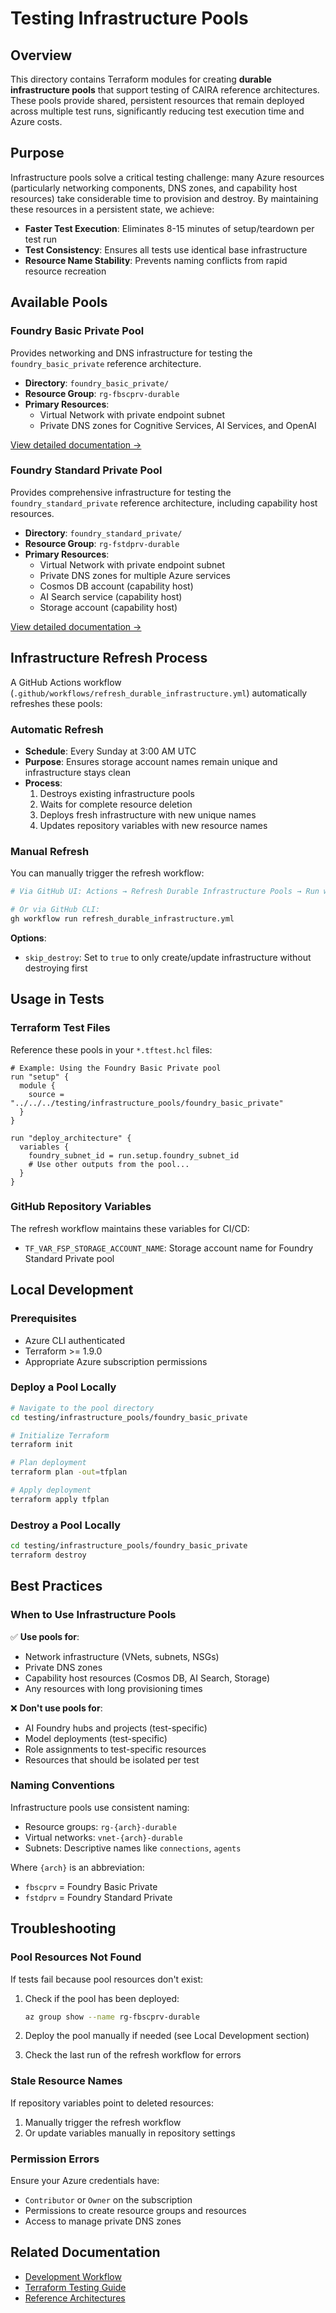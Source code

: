 # Testing Infrastructure Pools

## Overview

This directory contains Terraform modules for creating **durable infrastructure pools** that support testing of CAIRA reference architectures. These pools provide shared, persistent resources that remain deployed across multiple test runs, significantly reducing test execution time and Azure costs.

## Purpose

Infrastructure pools solve a critical testing challenge: many Azure resources (particularly networking components, DNS zones, and capability host resources) take considerable time to provision and destroy. By maintaining these resources in a persistent state, we achieve:

- **Faster Test Execution**: Eliminates 8-15 minutes of setup/teardown per test run
- **Test Consistency**: Ensures all tests use identical base infrastructure
- **Resource Name Stability**: Prevents naming conflicts from rapid resource recreation

## Available Pools

### Foundry Basic Private Pool

Provides networking and DNS infrastructure for testing the `foundry_basic_private` reference architecture.

- **Directory**: `foundry_basic_private/`
- **Resource Group**: `rg-fbscprv-durable`
- **Primary Resources**:
  - Virtual Network with private endpoint subnet
  - Private DNS zones for Cognitive Services, AI Services, and OpenAI

[View detailed documentation →](./foundry_basic_private/README.md)

### Foundry Standard Private Pool

Provides comprehensive infrastructure for testing the `foundry_standard_private` reference architecture, including capability host resources.

- **Directory**: `foundry_standard_private/`
- **Resource Group**: `rg-fstdprv-durable`
- **Primary Resources**:
  - Virtual Network with private endpoint subnet
  - Private DNS zones for multiple Azure services
  - Cosmos DB account (capability host)
  - AI Search service (capability host)
  - Storage account (capability host)

[View detailed documentation →](./foundry_standard_private/README.md)

## Infrastructure Refresh Process

A GitHub Actions workflow (`.github/workflows/refresh_durable_infrastructure.yml`) automatically refreshes these pools:

### Automatic Refresh

- **Schedule**: Every Sunday at 3:00 AM UTC
- **Purpose**: Ensures storage account names remain unique and infrastructure stays clean
- **Process**:
  1. Destroys existing infrastructure pools
  1. Waits for complete resource deletion
  1. Deploys fresh infrastructure with new unique names
  1. Updates repository variables with new resource names

### Manual Refresh

You can manually trigger the refresh workflow:

```bash
# Via GitHub UI: Actions → Refresh Durable Infrastructure Pools → Run workflow

# Or via GitHub CLI:
gh workflow run refresh_durable_infrastructure.yml
```

**Options**:

- `skip_destroy`: Set to `true` to only create/update infrastructure without destroying first

## Usage in Tests

### Terraform Test Files

Reference these pools in your `*.tftest.hcl` files:

```hcl
# Example: Using the Foundry Basic Private pool
run "setup" {
  module {
    source = "../../../testing/infrastructure_pools/foundry_basic_private"
  }
}

run "deploy_architecture" {
  variables {
    foundry_subnet_id = run.setup.foundry_subnet_id
    # Use other outputs from the pool...
  }
}
```

### GitHub Repository Variables

The refresh workflow maintains these variables for CI/CD:

- `TF_VAR_FSP_STORAGE_ACCOUNT_NAME`: Storage account name for Foundry Standard Private pool

## Local Development

### Prerequisites

- Azure CLI authenticated
- Terraform >= 1.9.0
- Appropriate Azure subscription permissions

### Deploy a Pool Locally

```bash
# Navigate to the pool directory
cd testing/infrastructure_pools/foundry_basic_private

# Initialize Terraform
terraform init

# Plan deployment
terraform plan -out=tfplan

# Apply deployment
terraform apply tfplan
```

### Destroy a Pool Locally

```bash
cd testing/infrastructure_pools/foundry_basic_private
terraform destroy
```

## Best Practices

### When to Use Infrastructure Pools

✅ **Use pools for**:

- Network infrastructure (VNets, subnets, NSGs)
- Private DNS zones
- Capability host resources (Cosmos DB, AI Search, Storage)
- Any resources with long provisioning times

❌ **Don't use pools for**:

- AI Foundry hubs and projects (test-specific)
- Model deployments (test-specific)
- Role assignments to test-specific resources
- Resources that should be isolated per test

### Naming Conventions

Infrastructure pools use consistent naming:

- Resource groups: `rg-{arch}-durable`
- Virtual networks: `vnet-{arch}-durable`
- Subnets: Descriptive names like `connections`, `agents`

Where `{arch}` is an abbreviation:

- `fbscprv` = Foundry Basic Private
- `fstdprv` = Foundry Standard Private

## Troubleshooting

### Pool Resources Not Found

If tests fail because pool resources don't exist:

1. Check if the pool has been deployed:

   ```bash
   az group show --name rg-fbscprv-durable
   ```

1. Deploy the pool manually if needed (see Local Development section)
1. Check the last run of the refresh workflow for errors

### Stale Resource Names

If repository variables point to deleted resources:

1. Manually trigger the refresh workflow
1. Or update variables manually in repository settings

### Permission Errors

Ensure your Azure credentials have:

- `Contributor` or `Owner` on the subscription
- Permissions to create resource groups and resources
- Access to manage private DNS zones

## Related Documentation

- [Development Workflow](../../docs/contributing/development_workflow.md)
- [Terraform Testing Guide](../../docs/contributing/development_workflow.md#testing)
- [Reference Architectures](../../reference_architectures/README.md)

<!-- BEGIN_TF_DOCS -->

<!-- END_TF_DOCS -->
